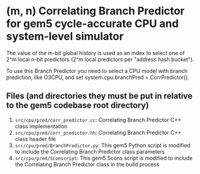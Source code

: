 # (m, n) Correlating Branch Predictor for gem5 cycle-accurate CPU and system-level simulator

The value of the m-bit global history is used as an index to select one of 2^m local n-bit predictors (2^m local predictors per "address hash bucket").

To use this Branch Predictor you need to select a CPU model with branch prediction, like O3CPU, and set system.cpu.branchPred = CorrPredictor().
 
## Files (and directories they must be put in relative to the gem5 codebase root directory)

1. <code>src/cpu/pred/corr_predictor.cc</code>: Correlating Branch Predictor C++ class implementation
2. <code>src/cpu/pred/corr_predictor.hh</code>: Correlating Branch Predictor C++ class header file
3. <code>src/cpu/pred/BranchPredictor.py</code>: This gem5 Python script is modified to include the Correlating Branch Predictor class parameters
4. <code>src/cpu/pred/SConscript</code>: This gem5 Scons script is modified to include the Correlating Branch Predictor class in the build process
